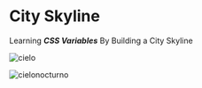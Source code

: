 # City Skyline

Learning <strong><em>CSS Variables</em></strong> By Building a City Skyline

![cielo](https://github.com/pacuino/citySkyline-fCC/assets/45083782/0d93dc90-3b7f-4dd6-b897-34dd58680c23)

![cielonocturno](https://github.com/pacuino/citySkyline-fCC/assets/45083782/e8db4e8e-a408-41e2-8428-32ce722efba3)
